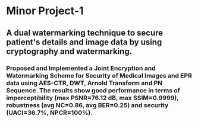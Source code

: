 # Minor Project-1 
## A dual watermarking technique to secure patient's details and image data by using cryptography and watermarking.
### Proposed and Implemented a Joint Encryption and Watermarking Scheme for Security of Medical Images and EPR data using AES-CTR, DWT, Arnold Transform and PN Sequence. The results show good performance in terms of imperceptibility (max PSNR=76.12 dB, max SSIM=0.9999), robustness (avg NC=0.86, avg BER=0.25) and security (UACI=36.7%, NPCR=100%).
